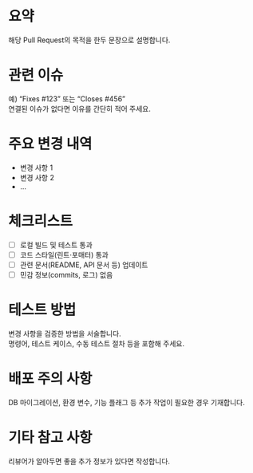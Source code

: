 # 요약

해당 Pull Request의 목적을 한두 문장으로 설명합니다.

# 관련 이슈

예) “Fixes #123” 또는 “Closes #456”  
연결된 이슈가 없다면 이유를 간단히 적어 주세요.

# 주요 변경 내역

- 변경 사항 1
- 변경 사항 2
- …

# 체크리스트

- [ ] 로컬 빌드 및 테스트 통과
- [ ] 코드 스타일(린트·포매터) 통과
- [ ] 관련 문서(README, API 문서 등) 업데이트
- [ ] 민감 정보(commits, 로그) 없음

# 테스트 방법

변경 사항을 검증한 방법을 서술합니다.  
명령어, 테스트 케이스, 수동 테스트 절차 등을 포함해 주세요.

# 배포 주의 사항

DB 마이그레이션, 환경 변수, 기능 플래그 등 추가 작업이 필요한 경우 기재합니다.

# 기타 참고 사항

리뷰어가 알아두면 좋을 추가 정보가 있다면 작성합니다.
